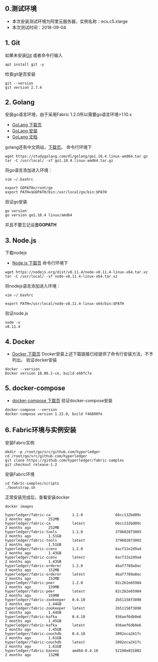 ## 0.测试环境
- 本次安装测试环境为阿里云服务器，实例名称：ecs.c5.xlarge
- 本次测试时间：2018-09-04

## 1. Git
如果未安装[Git](https://git-scm.com/downloads)
或者命令行输入
```
apt install git -y
```
检查git是否安装
```
git --version
git version 2.7.4
```
## 2. Golang
安装go语言环境，由于采用Fabric 1.2.0所以需要go语言环境>1.10.x
- [GoLang 下载页](https://golang.org/dl)
- [GoLang 安装](https://golang.org/doc/install)
- [GoLang 文档](https://golang.org/doc/)

golang还有中文网站，[下载页](https://studygolang.com/dl)。
命令行环境下
```
wget https://studygolang.com/dl/golang/go1.10.4.linux-amd64.tar.gz
tar -C /usr/local/ -xf go1.10.4.linux-amd64.tar.gz
```
将go语言添加进入环境：
```
vim ~/.bashrc

export GOPATH=/root/go
export PATH=$GOPATH/bin:/usr/local/go/bin:$PATH
```
验证go安装
```
go version
go version go1.10.4 linux/amd64
```
并且不要忘记设置**GOPATH**
## 3. Node.js
下载nodejs
- [Node.js 下载页](https://nodejs.org/en/download/)
命令行环境下
```
wget https://nodejs.org/dist/v8.11.4/node-v8.11.4-linux-x64.tar.xz
tar -C /usr/local/ -xf node-v8.11.4-linux-x64.tar.xz
```
将nodejs语言添加进入环境：
```
vim ~/.bashrc

export PATH=/usr/local/node-v8.11.4-linux-x64/bin:$PATH
```
验证node.js
```
node -v
v8.11.4
```
## 4. Docker
- [Docker 下载页](https://docs.docker.com/install/linux/docker-ce/ubuntu/)
Docker安装上述下载链接已经提供了命令行安装方法，不予列出。
验证docker安装
```
docker --version
Docker version 18.06.1-ce, build e68fc7a
```
## 5. docker-compose
- [docker-compose 下载页](https://docs.docker.com/compose/)
验证docker-compose安装
```
docker-compose --version
docker-compose version 1.22.0, build f46880fe
```
## 6. Fabric环境与实例安装
安装Fabric实例
```
mkdir -p /root/go/src/github.com/hyperledger
cd /root/go/src/github.com/hyperledger
git clone https://github.com/hyperledger/fabric-samples
git checkout release-1.2
 ```
安装Fabric环境
```
cd fabric-samples/scripts
./bootstrap.sh
```
正常安装完成后，查看安装docker
```
docker images

hyperledger/fabric-ca          1.2.0               66cc132bd09c        2 months ago        252MB
hyperledger/fabric-ca          latest              66cc132bd09c        2 months ago        252MB
hyperledger/fabric-tools       1.2.0               379602873003        2 months ago        1.51GB
hyperledger/fabric-tools       latest              379602873003        2 months ago        1.51GB
hyperledger/fabric-ccenv       1.2.0               6acf31e2d9a4        2 months ago        1.43GB
hyperledger/fabric-ccenv       latest              6acf31e2d9a4        2 months ago        1.43GB
hyperledger/fabric-orderer     1.2.0               4baf7789a8ec        2 months ago        152MB
hyperledger/fabric-orderer     latest              4baf7789a8ec        2 months ago        152MB
hyperledger/fabric-peer        1.2.0               82c262e65984        2 months ago        159MB
hyperledger/fabric-peer        latest              82c262e65984        2 months ago        159MB
hyperledger/fabric-zookeeper   0.4.10              2b51158f3898        2 months ago        1.44GB
hyperledger/fabric-zookeeper   latest              2b51158f3898        2 months ago        1.44GB
hyperledger/fabric-kafka       0.4.10              936aef6db0e6        2 months ago        1.45GB
hyperledger/fabric-kafka       latest              936aef6db0e6        2 months ago        1.45GB
hyperledger/fabric-couchdb     0.4.10              3092eca241fc        2 months ago        1.61GB
hyperledger/fabric-couchdb     latest              3092eca241fc        2 months ago        1.61GB
hyperledger/fabric-baseos      amd64-0.4.10        52190e831002        2 months ago        132MB
```

